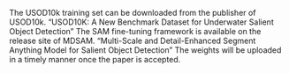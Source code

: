 The USOD10k training set can be downloaded from the publisher of USOD10k. “USOD10K: A New Benchmark Dataset for Underwater Salient Object Detection”
The SAM fine-tuning framework is available on the release site of MDSAM. “Multi-Scale and Detail-Enhanced Segment Anything Model for Salient Object Detection”
The weights will be uploaded in a timely manner once the paper is accepted.

